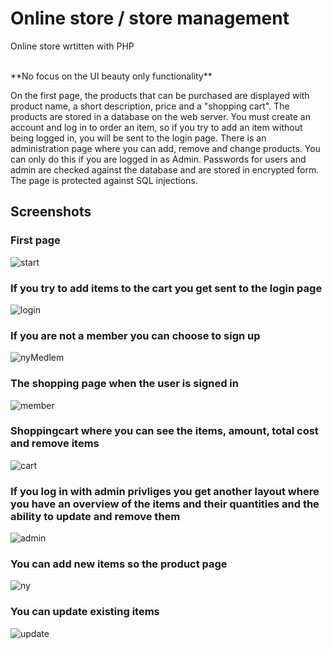 # Online store / store management

Online store wrtitten with PHP

<br>
**No focus on the UI beauty only functionality** 
<br>

On the first page, the products that can be purchased are displayed with product name, a short description, price and a "shopping cart". The products are stored in a database on the web server. You must create an account and log in to order an item, so if you try to add an item without being logged in, you will be sent to the login page.
There is an administration page where you can add, remove and change products. You can only do this if you are logged in as Admin. Passwords for users and admin are checked against the database and are stored in encrypted form. The page is protected against SQL injections.

## Screenshots

### First page

![start](https://github.com/MissPixxie/online-store/assets/78534885/976d454f-2626-4b5b-985c-6fa89293d0ca)


### If you try to add items to the cart you get sent to the login page

![login](https://github.com/MissPixxie/online-store/assets/78534885/3852bd53-d078-46cf-9ba5-dfc370f600f0)


### If you are not a member you can choose to sign up

![nyMedlem](https://github.com/MissPixxie/online-store/assets/78534885/918d6b9b-5bd7-4195-8793-5a1351d050c5)


### The shopping page when the user is signed in

![member](https://github.com/MissPixxie/online-store/assets/78534885/aad12ab0-ed88-4ea6-b62e-c74d79806794)


### Shoppingcart where you can see the items, amount, total cost and remove items

![cart](https://github.com/MissPixxie/online-store/assets/78534885/1720d764-419b-42d8-a6bd-c33c9ac994ff)


### If you log in with admin privliges you get another layout where you have an overview of the items and their quantities and the ability to update and remove them

![admin](https://github.com/MissPixxie/online-store/assets/78534885/77561d0d-fd6c-4d24-a108-d2da5a3ab9d2)


### You can add new items so the product page

![ny](https://github.com/MissPixxie/online-store/assets/78534885/6cf57416-1eb6-41d0-a855-9b40c4c24d0f)


### You can update existing items

![update](https://github.com/MissPixxie/online-store/assets/78534885/fb8bed89-f1e2-4a6f-9da9-e3212993dc0c)



